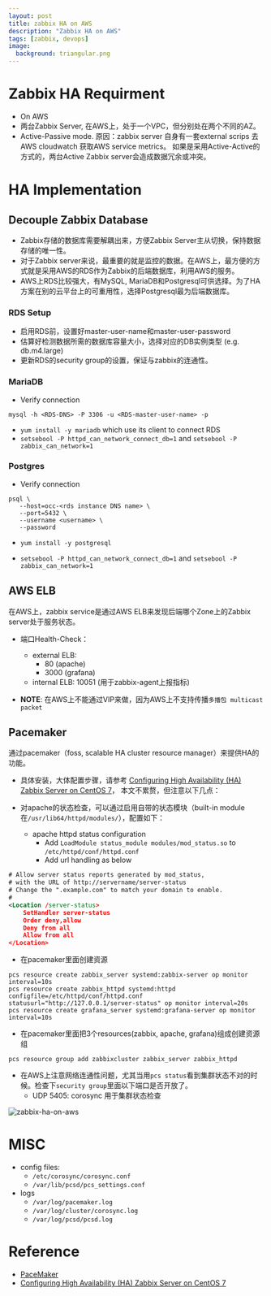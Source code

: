 ```yaml
---
layout: post
title: zabbix HA on AWS
description: "Zabbix HA on AWS"
tags: [zabbix, devops]
image:
  background: triangular.png
---
```


# Zabbix HA Requirment #
* On AWS
* 两台Zabbix Server, 在AWS上，处于一个VPC，但分别处在两个不同的AZ。
* Active-Passive mode. 原因：zabbix server 自身有一套external scrips 去AWS cloudwatch 获取AWS service metrics。
如果是采用Active-Active的方式的，两台Active Zabbix server会造成数据冗余或冲突。

# HA Implementation #
## Decouple Zabbix Database ##
* Zabbix存储的数据库需要解耦出来，方便Zabbix Server主从切换，保持数据存储的唯一性。
* 对于Zabbix server来说，最重要的就是监控的数据。在AWS上，最方便的方式就是采用AWS的RDS作为Zabbix的后端数据库，利用AWS的服务。
* AWS上RDS比较强大，有MySQL, MariaDB和Postgresql可供选择。为了HA方案在别的云平台上的可重用性，选择Postgresql最为后端数据库。

### RDS Setup ###
* 启用RDS前，设置好master-user-name和master-user-password
* 估算好检测数据所需的数据库容量大小，选择对应的DB实例类型 (e.g. db.m4.large)
* 更新RDS的security group的设置，保证与zabbix的连通性。

### MariaDB ###
- Verify connection
```shell
mysql -h <RDS-DNS> -P 3306 -u <RDS-master-user-name> -p
```
- `yum install -y mariadb` which use its client to connect RDS
- `setsebool -P httpd_can_network_connect_db=1` and `setsebool -P zabbix_can_network=1`

### Postgres ###
* Verify connection
```shell
psql \
   --host=occ-<rds instance DNS name> \
   --port=5432 \
   --username <username> \
   --password
```
* `yum install -y postgresql`
- `setsebool -P httpd_can_network_connect_db=1` and `setsebool -P zabbix_can_network=1`

## AWS ELB ##
在AWS上，zabbix service是通过AWS ELB来发现后端哪个Zone上的Zabbix server处于服务状态。
* 端口Health-Check：
  + external ELB:
    + 80 (apache)
    + 3000 (grafana)
  + internal ELB: 10051 (用于zabbix-agent上报指标)

* **NOTE**: 在AWS上不能通过VIP来做，因为AWS上不支持传播`多播包 multicast packet`

## Pacemaker ##
通过pacemaker（foss, scalable HA cluster resource manager）来提供HA的功能。
* 具体安装，大体配置步骤，请参考 [Configuring High Availability (HA) Zabbix Server on CentOS 7](https://ericsysmin.com/2016/02/18/configuring-high-availability-ha-zabbix-server-on-centos-7/)， 本文不累赘，但注意以下几点：

* 对apache的状态检查，可以通过启用自带的状态模块（built-in module在`/usr/lib64/httpd/modules/`），配置如下：
  - apache httpd status configuration
    + Add `LoadModule status_module modules/mod_status.so` to `/etc/httpd/conf/httpd.conf`
    + Add url handling as below

```xml
# Allow server status reports generated by mod_status,
# with the URL of http://servername/server-status
# Change the ".example.com" to match your domain to enable.
#
<Location /server-status>
    SetHandler server-status
    Order deny,allow
    Deny from all
    Allow from all
</Location>
```

* 在pacemaker里面创建资源

```shell
pcs resource create zabbix_server systemd:zabbix-server op monitor interval=10s
pcs resource create zabbix_httpd systemd:httpd configfile=/etc/httpd/conf/httpd.conf statusurl="http://127.0.0.1/server-status" op monitor interval=20s
pcs resource create grafana_server systemd:grafana-server op monitor interval=10s
```
* 在pacemaker里面把3个resources(zabbix, apache, grafana)组成创建资源组

```shell
pcs resource group add zabbixcluster zabbix_server zabbix_httpd
```

* 在AWS上注意网络连通性问题，尤其当用`pcs status`看到集群状态不对的时候。检查下`security group`里面以下端口是否开放了。
   - UDP 5405: corosync 用于集群状态检查

![zabbix-ha-on-aws](http://www.plantuml.com/plantuml/png/XP7BReCm44Nt_eeHsQGB8hKV40cQgfj4GicgYLWCC11KQaUs6_fG_hq6Ex6LjEe25lVSWMCF5nL1zBHCesy6q79DiiQIOA_rWPqOarHgv4rdIfd9L_XA4XxNgmY6FX-djrWKxKSAWaEoZLEOPgXKUwGxMmAe9RwPtjVOYylkNPdVF4GmUPRqwJe0EyUB762oQRiZoJF10vPx-eqq4claEA2Gd9XzGi742IOmJKhzhz-zyLjYpuqZyHj975H6z49T9_ehqx_mMTVm6soTpPrNgB50POpMYurpT8gPKBgHf28lP0-tI7C6RfvT91lYEeSudjjzxWefUaKoY8ONn9NekKdyuQvohst1R3OFrXLaVXqikAdX4rupsFCuSo4_)

# MISC #
* config files:
  - `/etc/corosync/corosync.conf`
  - `/var/lib/pcsd/pcs_settings.conf`
* logs
  - `/var/log/pacemaker.log`
  - `/var/log/cluster/corosync.log`
  - `/var/log/pcsd/pcsd.log`

# Reference #
* [PaceMaker](http://clusterlabs.org/)
* [Configuring High Availability (HA) Zabbix Server on CentOS 7](https://ericsysmin.com/2016/02/18/configuring-high-availability-ha-zabbix-server-on-centos-7/)
